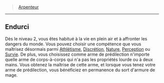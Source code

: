 ﻿---
!GenericItem
Name: Endurci
Id: wizard_surveyor_hd.md#endurci
ParentLink: wizard_surveyor_hd.md#arpenteur
ParentName: Arpenteur
NameLevel: 2
Attributes:
  Name: Endurci
  Markdown: >+
    ## <!--Name-->Endurci<!--/Name-->


    Dès le niveau 2, vous êtes habitué à la vie en plein air et à affronter les dangers du monde. Vous pouvez choisir une compétence que vous maîtrisez désormais parmi [Athlétisme](hd_abilities_strength_athletisme.md), [Discrétion](hd_abilities_dexterity_discretion.md), [Nature](hd_abilities_intelligence_nature.md), [Perception](hd_abilities_wisdom_perception.md) ou [Survie](hd_abilities_wisdom_survie.md). De plus, vous choisissez comme arme de prédilection n'importe quelle arme de corps-à-corps qui n'a pas les propriétés lourde ou à deux mains. Vous obtenez la maîtrise de cette arme, et lorsque vous tenez votre arme de prédilection, vous bénéficiez en permanence du sort d'armure de mage.

AttributesDictionary: >+
  Name: Endurci

  Markdown: >+

    ## <!--Name-->Endurci<!--/Name-->





    Dès le niveau 2, vous êtes habitué à la vie en plein air et à affronter les dangers du monde. Vous pouvez choisir une compétence que vous maîtrisez désormais parmi [Athlétisme](hd_abilities_strength_athletisme.md), [Discrétion](hd_abilities_dexterity_discretion.md), [Nature](hd_abilities_intelligence_nature.md), [Perception](hd_abilities_wisdom_perception.md) ou [Survie](hd_abilities_wisdom_survie.md). De plus, vous choisissez comme arme de prédilection n'importe quelle arme de corps-à-corps qui n'a pas les propriétés lourde ou à deux mains. Vous obtenez la maîtrise de cette arme, et lorsque vous tenez votre arme de prédilection, vous bénéficiez en permanence du sort d'armure de mage.



---
> [Arpenteur](hd_wizard_surveyor.md)

---

## Endurci

Dès le niveau 2, vous êtes habitué à la vie en plein air et à affronter les dangers du monde. Vous pouvez choisir une compétence que vous maîtrisez désormais parmi [Athlétisme](hd_abilities_strength_athletisme.md), [Discrétion](hd_abilities_dexterity_discretion.md), [Nature](hd_abilities_intelligence_nature.md), [Perception](hd_abilities_wisdom_perception.md) ou [Survie](hd_abilities_wisdom_survie.md). De plus, vous choisissez comme arme de prédilection n'importe quelle arme de corps-à-corps qui n'a pas les propriétés lourde ou à deux mains. Vous obtenez la maîtrise de cette arme, et lorsque vous tenez votre arme de prédilection, vous bénéficiez en permanence du sort d'armure de mage.


